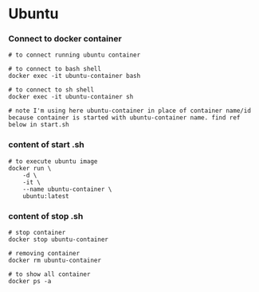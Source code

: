 # Ubuntu

###  Connect to docker container

	# to connect running ubuntu container
	
	# to connect to bash shell
	docker exec -it ubuntu-container bash
	
	# to connect to sh shell
	docker exec -it ubuntu-container sh
	
	# note I'm using here ubuntu-container in place of container name/id because container is started with ubuntu-container name. find ref below in start.sh 	

### content of start .sh

	# to execute ubuntu image
	docker run \
		-d \
		-it \
		--name ubuntu-container \
		ubuntu:latest

### content of stop .sh

	# stop container
	docker stop ubuntu-container
	
	# removing container
	docker rm ubuntu-container
	
	# to show all container
	docker ps -a
